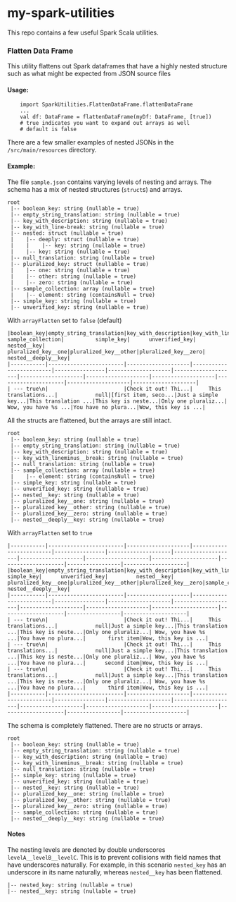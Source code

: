 # my-spark-utilities

This repo contains a few useful Spark Scala utilities.

### Flatten Data Frame
This utility flattens out Spark dataframes that have a highly nested structure such as what might be expected from JSON source files

#### Usage: 
```
    import SparkUtilities.FlattenDataFrame.flattenDataFrame
    ...
    val df: DataFrame = flattenDataFrame(myDf: DataFrame, [true])
    # true indicates you want to expand out arrays as well
    # default is false 
```

There are a few smaller examples of nested JSONs in the `/src/main/resources` directory.

#### Example:

The file `sample.json` contains varying levels of nesting and arrays.
The schema has a mix of nested structures (`struct`s) and arrays.

```
root
 |-- boolean_key: string (nullable = true)
 |-- empty_string_translation: string (nullable = true)
 |-- key_with_description: string (nullable = true)
 |-- key_with_line-break: string (nullable = true)
 |-- nested: struct (nullable = true)
 |    |-- deeply: struct (nullable = true)
 |    |    |-- key: string (nullable = true)
 |    |-- key: string (nullable = true)
 |-- null_translation: string (nullable = true)
 |-- pluralized_key: struct (nullable = true)
 |    |-- one: string (nullable = true)
 |    |-- other: string (nullable = true)
 |    |-- zero: string (nullable = true)
 |-- sample_collection: array (nullable = true)
 |    |-- element: string (containsNull = true)
 |-- simple_key: string (nullable = true)
 |-- unverified_key: string (nullable = true)

```

With `arrayFlatten` set to `false` (default)
```
|boolean_key|empty_string_translation|key_with_description|key_with_lineminus__break|null_translation|   sample_collection|          simple_key|      unverified_key|         nested__key| pluralized_key__one|pluralized_key__other|pluralized_key__zero| nested__deeply__key|
|-----------|------------------------|--------------------|-------------------------|----------------|--------------------|--------------------|--------------------|--------------------|--------------------|---------------------|--------------------|--------------------|
| --- true\n|                        |Check it out! Thi...|     This translations...|            null|[first item, seco...|Just a simple key...|This translation ...|This key is neste...|Only one pluraliz...| Wow, you have %s ...|You have no plura...|Wow, this key is ...|
```
All the structs are flattened, but the arrays are still intact.
```
root
 |-- boolean_key: string (nullable = true)
 |-- empty_string_translation: string (nullable = true)
 |-- key_with_description: string (nullable = true)
 |-- key_with_lineminus__break: string (nullable = true)
 |-- null_translation: string (nullable = true)
 |-- sample_collection: array (nullable = true)
 |    |-- element: string (containsNull = true)
 |-- simple_key: string (nullable = true)
 |-- unverified_key: string (nullable = true)
 |-- nested__key: string (nullable = true)
 |-- pluralized_key__one: string (nullable = true)
 |-- pluralized_key__other: string (nullable = true)
 |-- pluralized_key__zero: string (nullable = true)
 |-- nested__deeply__key: string (nullable = true)
```

With `arrayFlatten` set to `true`
```
|-----------|------------------------|--------------------|-------------------------|----------------|--------------------|--------------------|--------------------|--------------------|---------------------|--------------------|-----------------|--------------------|
|boolean_key|empty_string_translation|key_with_description|key_with_lineminus__break|null_translation|          simple_key|      unverified_key|         nested__key| pluralized_key__one|pluralized_key__other|pluralized_key__zero|sample_collection| nested__deeply__key|
|-----------|------------------------|--------------------|-------------------------|----------------|--------------------|--------------------|--------------------|--------------------|---------------------|--------------------|-----------------|--------------------|
| --- true\n|                        |Check it out! Thi...|     This translations...|            null|Just a simple key...|This translation ...|This key is neste...|Only one pluraliz...| Wow, you have %s ...|You have no plura...|       first item|Wow, this key is ...|
| --- true\n|                        |Check it out! Thi...|     This translations...|            null|Just a simple key...|This translation ...|This key is neste...|Only one pluraliz...| Wow, you have %s ...|You have no plura...|      second item|Wow, this key is ...|
| --- true\n|                        |Check it out! Thi...|     This translations...|            null|Just a simple key...|This translation ...|This key is neste...|Only one pluraliz...| Wow, you have %s ...|You have no plura...|       third item|Wow, this key is ...|
|-----------|------------------------|--------------------|-------------------------|----------------|--------------------|--------------------|--------------------|--------------------|---------------------|--------------------|-----------------|--------------------|
```
The schema is completely flattened. There are no structs or arrays.
```
root
 |-- boolean_key: string (nullable = true)
 |-- empty_string_translation: string (nullable = true)
 |-- key_with_description: string (nullable = true)
 |-- key_with_lineminus__break: string (nullable = true)
 |-- null_translation: string (nullable = true)
 |-- simple_key: string (nullable = true)
 |-- unverified_key: string (nullable = true)
 |-- nested__key: string (nullable = true)
 |-- pluralized_key__one: string (nullable = true)
 |-- pluralized_key__other: string (nullable = true)
 |-- pluralized_key__zero: string (nullable = true)
 |-- sample_collection: string (nullable = true)
 |-- nested__deeply__key: string (nullable = true)
```
#### Notes

The nesting levels are denoted by double underscores `levelA__levelB__levelC`.
This is to prevent collisions with field names that have underscores naturally.
For example, in this scenario `nested_key` has an underscore in its name naturally,
whereas `nested__key` has been flattened.
```
|-- nested_key: string (nullable = true)
|-- nested__key: string (nullable = true)
```